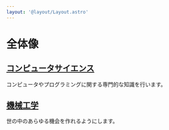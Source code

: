 ```yaml
---
layout: '@layout/Layout.astro'
---
```

# 全体像
## [コンピュータサイエンス](/b/tech/computer-home)
コンピュータやプログラミングに関する専門的な知識を行います。

## [機械工学](/b/tech/machine-home)
世の中のあらゆる機会を作れるようにします。